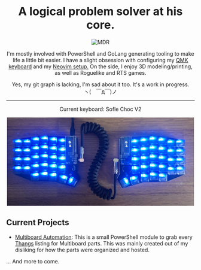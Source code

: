 <h1 align="center" style="font-size: 30px">A logical problem solver at his core.</h1>

<p align="center"><img src="mdr.gif" alt="MDR" style="width:300px;"></p>

<p align="center">I'm mostly involved with PowerShell and GoLang generating tooling to make life a little bit easier. I have a slight obsession with configuring my <a href="https://github.com/Printoiid/Mournhold/tree/main/SofleKM/Lizardbutt">QMK keyboard</a> and my <a href="https://github.com/Printoiid/Mournhold/tree/main/nvim">Neovim setup.</a> On the side, I enjoy 3D modeling/printing, as well as Roguelike and RTS games.</p>

<p align="center">
    Yes, my git graph is lacking, I'm sad about it too. It's a work in progress.<br>
    ヽ(　￣д￣)ノ
</p>

---

<p align="center">Current keyboard: Sofle Choc V2</p>
<p align="center"><img src="keyboard.jpg" alt="keyboard" style="width:500px;"></p>

## Current Projects

- [Multiboard Automation](https://github.com/Printoiid/Multiboard-Automation): This is a small PowerShell module to grab every [Thangs](https://thangs.com) listing for Multiboard parts. This was mainly created out of my disliking for how the parts were organized and hosted.

... And more to come.
